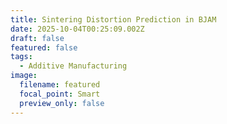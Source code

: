 ```yaml
---
title: Sintering Distortion Prediction in BJAM
date: 2025-10-04T00:25:09.002Z
draft: false
featured: false
tags:
  - Additive Manufacturing
image:
  filename: featured
  focal_point: Smart
  preview_only: false
---
```

